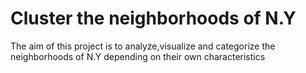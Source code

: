 # Cluster the neighborhoods of N.Y

The aim of this project is to analyze,visualize and categorize the neighborhoods of N.Y depending on their own characteristics
